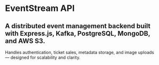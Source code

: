 # EventStream API

## A distributed event management backend built with Express.js, Kafka, PostgreSQL, MongoDB, and AWS S3.
Handles authentication, ticket sales, metadata storage, and image uploads — designed for scalability and clarity.


